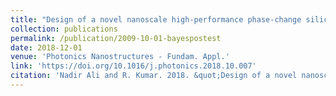 ```yaml
---
title: "Design of a novel nanoscale high-performance phase-change silicon photonic switch"
collection: publications
permalink: /publication/2009-10-01-bayespostest
date: 2018-12-01
venue: 'Photonics Nanostructures - Fundam. Appl.'
link: 'https://doi.org/10.1016/j.photonics.2018.10.007'
citation: 'Nadir Ali and R. Kumar. 2018. &quot;Design of a novel nanoscale high-performance phase-change silicon photonic switch.&quot; <i>Photonics Nanostructures - Fundam. Appl.</i> 42: 81-85. doi:10.1016/j.photonics.2018.10.007'
---
```

